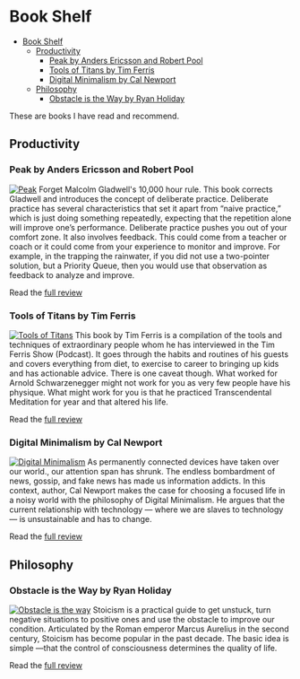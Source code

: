 # Book Shelf
- [Book Shelf](#book-shelf)
  - [Productivity](#productivity)
    - [Peak by Anders Ericsson and Robert Pool](#peak-by-anders-ericsson-and-robert-pool)
    - [Tools of Titans by Tim Ferris](#tools-of-titans-by-tim-ferris)
    - [Digital Minimalism by Cal Newport](#digital-minimalism-by-cal-newport)
  - [Philosophy](#philosophy)
    - [Obstacle is the Way by Ryan Holiday](#obstacle-is-the-way-by-ryan-holiday)

These are books I have read and recommend.

## Productivity


### Peak by Anders Ericsson and Robert Pool
  
[![Peak][2]][1] Forget Malcolm Gladwell's 10,000 hour rule. This book corrects Gladwell and introduces the concept of deliberate practice. Deliberate practice has several characteristics that set it apart from “naive practice,” which is just doing something repeatedly, expecting that the repetition alone will improve one’s performance. Deliberate practice pushes you out of your comfort zone. It also involves feedback. This could come from a teacher or coach or it could come from your experience to monitor and improve. For example, in the trapping the rainwater, if you did not use a two-pointer solution, but a Priority Queue, then you would use that observation as feedback to analyze and improve.

Read the [full review](https://www.shooonya.org/2020/07/cracking-the-coding-interview-with-deliberate-practice/)


### Tools of Titans by Tim Ferris
[![Tools of Titans][6]][5] This book by Tim Ferris is a compilation of the tools and techniques of extraordinary people whom he has interviewed in the Tim Ferris Show (Podcast). It goes through the habits and routines of his guests and covers everything from diet, to exercise to career to bringing up kids and has actionable advice. There is one caveat though. What worked for Arnold Schwarzenegger might not work for you as very few people have his physique. What might work for you is that he practiced Transcendental Meditation for year and that altered his life.

Read the [full review](https://www.shooonya.org/2017/01/07/tools-of-titans-by-tim-ferriss/)

### Digital Minimalism by Cal Newport
[![Digital Minimalism][8]][7] As permanently connected devices have taken over our world., our attention span has shrunk. The endless bombardment of news, gossip, and fake news has made us information addicts. In this context, author, Cal Newport makes the case for choosing a focused life in a noisy world with the philosophy of Digital Minimalism. He argues that the current relationship with technology — where we are slaves to technology — is unsustainable and has to change.

Read the [full review](https://www.shooonya.org/2019/03/book-review-digital-minimalism-by-cal-newport/)




## Philosophy

### Obstacle is the Way by Ryan Holiday
[![Obstacle is the way][4]][3] Stoicism is a practical guide to get unstuck, turn negative situations to positive ones and use the obstacle to improve our condition. Articulated by the Roman emperor Marcus Aurelius in the second century, Stoicism has become popular in the past decade. The basic idea is simple —that the control of consciousness determines the quality of life.

Read the [full review](https://www.shooonya.org/2020/06/stoicism-in-the-times-of-covid-19/)


[1]: https://www.shooonya.org/2020/07/cracking-the-coding-interview-with-deliberate-practice/
[2]: https://i0.wp.com/shooonya-photos-1.s3.amazonaws.com/peak.png?ssl=1#float

[3]: https://www.shooonya.org/2020/06/stoicism-in-the-times-of-covid-19/
[4]: https://i2.wp.com/shooonya-photos-1.s3.amazonaws.com/obstacle.png?resize=206%2C300&#038;ssl=1#float

[5]: https://www.shooonya.org/2017/01/07/tools-of-titans-by-tim-ferriss/
[6]: https://d2sa5t9ngheghz.cloudfront.net/tools-titans.png#float

[7]: https://www.shooonya.org/2019/03/book-review-digital-minimalism-by-cal-newport/
[8]: https://d2sa5t9ngheghz.cloudfront.net/digital-minimalism.png#float